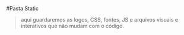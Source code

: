 #Pasta Static

> aqui guardaremos as logos, CSS, fontes, JS e arquivos visuais e interativos que não mudam com o código. 
